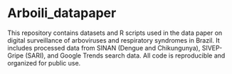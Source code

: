 # Arboili_datapaper
This repository contains datasets and R scripts used in the data paper on digital surveillance of arboviruses and respiratory syndromes in Brazil. It includes processed data from SINAN (Dengue and Chikungunya), SIVEP-Gripe (SARI), and Google Trends search data. All code is reproducible and organized for public use.
